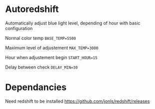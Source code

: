 # Autoredshift

Automatically adjust blue light level, depending of hour with basic configuration


Normal color temp
```BASE_TEMP=5500```

Maximum level of adjustement
```MAX_TEMP=3000```

Hour when adjustement begin
```START_HOUR=15```

Delay between check
```DELAY_MIN=30```

# Dependancies

Need redshift to be installed
https://github.com/jonls/redshift/releases
